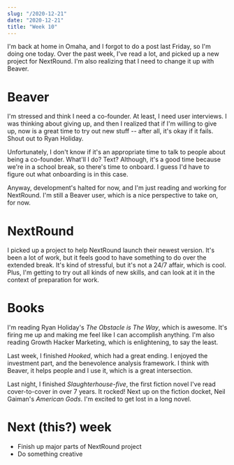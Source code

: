 ```yaml
---
slug: "/2020-12-21"
date: "2020-12-21"
title: "Week 10"
---
```

I'm back at home in Omaha, and I forgot to do a post last Friday, so I'm doing one today. Over the past week, I've read a lot, and picked up a new project for NextRound. I'm also realizing that I need to change it up with Beaver.

# Beaver
I'm stressed and think I need a co-founder. At least, I need user interviews. I was thinking about giving up, and then I realized that if I'm willing to give up, now is a great time to try out new stuff -- after all, it's okay if it fails. Shout out to Ryan Holiday.

Unfortunately, I don't know if it's an appropriate time to talk to people about being a co-founder. What'll I do? Text? Although, it's a good time because we're in a school break, so there's time to onboard. I guess I'd have to figure out what onboarding is in this case.

Anyway, development's halted for now, and I'm just reading and working for NextRound. I'm still a Beaver user, which is a nice perspective to take on, for now.

# NextRound
I picked up a project to help NextRound launch their newest version. It's been a lot of work, but it feels good to have something to do over the extended break. It's kind of stressful, but it's not a 24/7 affair, which is cool. Plus, I'm getting to try out all kinds of new skills, and can look at it in the context of preparation for work.

# Books
I'm reading Ryan Holiday's *The Obstacle is The Way*, which is awesome. It's firing me up and making me feel like I can accomplish anything. I'm also reading Growth Hacker Marketing, which is enlightening, to say the least.

Last week, I finished *Hooked*, which had a great ending. I enjoyed the investment part, and the benevolence analysis framework. I think with Beaver, it helps people and I use it, which is a great intersection.

Last night, I finished *Slaughterhouse-five*, the first fiction novel I've read cover-to-cover in over 7 years. It rocked! Next up on the fiction docket, Neil Gaiman's *American Gods*. I'm excited to get lost in a long novel.

# Next (this?) week
- Finish up major parts of NextRound project
- Do something creative